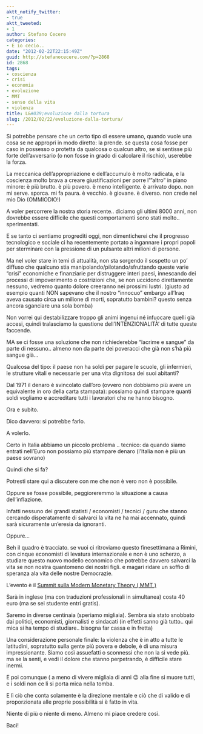 ```yaml
---
aktt_notify_twitter:
- true
aktt_tweeted:
- 1
author: Stefano Cecere
categories:
- E io cecio..
date: "2012-02-22T22:15:49Z"
guid: http://stefanocecere.com/?p=2868
id: 2868
tags:
- coscienza
- crisi
- economia
- evoluzione
- MMT
- senso della vita
- violenza
title: L&#039;evoluzione dalla tortura
slug: /2012/02/22/evoluzione-dalla-tortura/
---
```


Si potrebbe pensare che un certo tipo di essere umano, quando vuole una cosa se ne appropri in modo diretto: la prende. se questa cosa fosse per caso in possesso o protetta da qualcosa o qualcun altro, se si sentisse più forte dell&#8217;avversario (o non fosse in grado di calcolare il rischio), userebbe la forza.

La meccanica dell&#8217;appropriazione e dell&#8217;accumulo è molto radicata, e la coscienza molto brava a creare giustificazioni per porre l'&#8221;altro&#8221; in piano minore: è più brutto. è più povero. è meno intelligente. è arrivato dopo. non mi serve. sporca. mi fa paura. è vecchio. è giovane. è diverso. non crede nel mio Dio (OMMIODIO!)

A voler percorrere la nostra storia recente.. diciamo gli ultimi 8000 anni, non dovrebbe essere difficile che questi comportamenti sono stati molto.. sperimentati.

E se tanto ci sentiamo progrediti oggi, non dimenticherei che il progresso tecnologico e sociale ci ha recentemente portato a ingannare i propri popoli per sterminare con la pressione di un pulsante altri milioni di persone.

Ma nel voler stare in temi di attualità, non sta sorgendo il sospetto un po&#8217; diffuso che qualcuno stia manipolando/pilotando/sfruttando queste varie &#8220;crisi&#8221; economiche e finanziarie per distruggere interi paesi, innescando dei processi di impoverimento o costrizioni che, se non uccidono direttamente nessuno, vedremo quanto dolore creeranno nei prossimi lustri. (giusto ad esempio quanti NON sapevano che il nostro &#8220;innocuo&#8221; embargo all&#8217;Iraq aveva causato circa un milione di morti, sopratutto bambini? questo senza ancora sganciare una sola bomba)

Non vorrei qui destabilizzare troppo gli animi ingenui né infuocare quelli già accesi, quindi tralasciamo la questione dell&#8217;INTENZIONALITÀ&#8217; di tutte queste faccende.

MA se ci fosse una soluzione che non richiederebbe &#8220;lacrime e sangue&#8221; da parte di nessuno.. almeno non da parte dei poveracci che già non s&#8217;hà più sangue già&#8230;

Qualcosa del tipo: il paese non ha soldi per pagare le scuole, gli infermieri, le strutture vitali e necessarie per una vita dignitosa dei suoi abitanti?
  
Dal 1971 il denaro è svincolato dall&#8217;oro (ovvero non dobbiamo più avere un equivalente in oro della carta stampata): possiamo quindi stampare quanti soldi vogliamo e accreditare tutti i lavoratori che ne hanno bisogno.

Ora e subito.

Dico davvero: si potrebbe farlo.

A volerlo.

Certo in Italia abbiamo un piccolo problema .. tecnico: da quando siamo entrati nell&#8217;Euro non possiamo più stampare denaro (l&#8217;Italia non è più un paese sovrano)

Quindi che si fa?

Potresti stare qui a discutere con me che non è vero non è possibile.

Oppure se fosse possibile, peggioreremmo la situazione a causa dell&#8217;inflazione.

Infatti nessuno dei grandi statisti / economisti / tecnici / guru che stanno cercando disperatamente di salvarci la vita ne ha mai accennato, quindi sarà sicuramente un&#8217;eresia da ignoranti.

Oppure&#8230;

Beh il quadro è tracciato. se vuoi ci ritroviamo questo finesettimana a Rimini, con cinque economisti di levatura internazionale e non è uno scherzo, a studiare questo nuovo modello economico che potrebbe davvero salvarci la vita se non nostra quantomeno dei nostri figli. e magari ridare un soffio di speranza ala vita delle nostre Democrazie.

L&#8217;evento è il [Summit sulla Modern Monetary Theory ( MMT )](http://democraziammt.info/)

Sarà in inglese (ma con traduzioni professionali in simultanea) costa 40 euro (ma se sei studente entri gratis).
  
Saremo in diverse centinaia (speriamo migliaia). Sembra sia stato snobbato dai politici, economisti, giornalisti e sindacati (in effetti sanno già tutto.. qui mica si ha tempo di studiare.. bisogna far cassa e in fretta)

Una considerazione personale finale: la violenza che è in atto a tutte le latitudini, sopratutto sulla gente più povera e debole, è di una misura impressionante. Siamo così assuefatti o sconnessi che non la si vede più. ma se la senti, e vedi il dolore che stanno perpetrando, è difficile stare inermi.

E poi comunque ( a meno di vivere migliaia di anni 😉 alla fine si muore tutti, e i soldi non ce li si porta mica nella tomba.
  
E lì ciò che conta solamente è la direzione mentale e ciò che di valido e di proporzionata alle proprie possibilità si è fatto in vita.

Niente di più o niente di meno. Almeno mi piace credere così.

Baci!